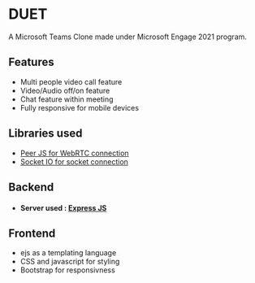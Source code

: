 # DUET

A Microsoft Teams Clone made under Microsoft Engage 2021 program.

## Features

- Multi people video call feature
- Video/Audio off/on feature
- Chat feature within meeting
- Fully responsive for mobile devices

## Libraries used

 - [Peer JS for WebRTC connection](https://peerjs.com)
 - [Socket IO for socket connection](https://socket.io/)

## Backend

- #### Server used : [Express JS](https://expressjs.com/)

## Frontend
    
- ejs as a templating language
- CSS and javascript for styling
- Bootstrap for responsivness
